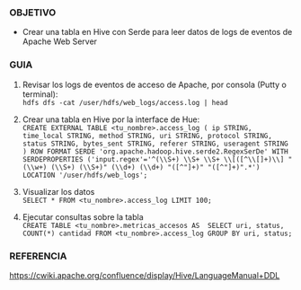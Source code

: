 ### OBJETIVO
* Crear una tabla en Hive con Serde para leer datos de logs de eventos de Apache Web Server 

### GUIA
1. Revisar los logs de eventos de acceso de Apache, por consola (Putty o terminal):  
`hdfs dfs -cat /user/hdfs/web_logs/access.log | head`

2. Crear una tabla en Hive por la interface de Hue:  
`CREATE EXTERNAL TABLE <tu_nombre>.access_log (
        ip STRING,
        time_local STRING,
        method STRING,
        uri STRING,
        protocol STRING,
        status STRING,
        bytes_sent STRING,
        referer STRING,
        useragent STRING
    )
    ROW FORMAT SERDE 'org.apache.hadoop.hive.serde2.RegexSerDe'
    WITH SERDEPROPERTIES ('input.regex'='^(\\S+) \\S+ \\S+ \\[([^\\[]+)\\] "(\\w+) (\\S+) (\\S+)" (\\d+) (\\d+) "([^"]+)" "([^"]+)".*')
    LOCATION '/user/hdfs/web_logs';`
    
3. Visualizar los datos  
`SELECT * FROM <tu_nombre>.access_log LIMIT 100;`

4. Ejecutar consultas sobre la tabla  
`CREATE TABLE <tu_nombre>.metricas_accesos AS 
SELECT uri, status, COUNT(*) cantidad FROM <tu_nombre>.access_log GROUP BY uri, status;`

### REFERENCIA

https://cwiki.apache.org/confluence/display/Hive/LanguageManual+DDL
